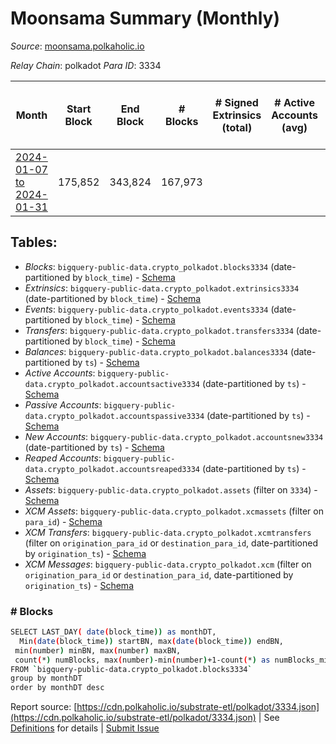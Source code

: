 # Moonsama Summary (Monthly)

_Source_: [moonsama.polkaholic.io](https://moonsama.polkaholic.io)

*Relay Chain*: polkadot
*Para ID*: 3334



| Month | Start Block | End Block | # Blocks | # Signed Extrinsics (total) | # Active Accounts (avg) | # Addresses with Balances (max) | Issues |
| ----- | ----------- | --------- | -------- | --------------------------- | ----------------------- | ------------------------------- | ------ |
| [2024-01-07 to 2024-01-31](/polkadot/3334-moonsama/2024-01-31.md) | 175,852 | 343,824 | 167,973 |  |  | 4 | -   |   

## Tables:

* _Blocks_: `bigquery-public-data.crypto_polkadot.blocks3334` (date-partitioned by `block_time`) - [Schema](/schema/balances.json)
* _Extrinsics_: `bigquery-public-data.crypto_polkadot.extrinsics3334` (date-partitioned by `block_time`) - [Schema](/schema/extrinsics.json)
* _Events_: `bigquery-public-data.crypto_polkadot.events3334` (date-partitioned by `block_time`) - [Schema](/schema/events.json)
* _Transfers_: `bigquery-public-data.crypto_polkadot.transfers3334` (date-partitioned by `block_time`) - [Schema](/schema/transfers.json)
* _Balances_: `bigquery-public-data.crypto_polkadot.balances3334` (date-partitioned by `ts`) - [Schema](/schema/balances.json)
* _Active Accounts_: `bigquery-public-data.crypto_polkadot.accountsactive3334` (date-partitioned by `ts`) - [Schema](/schema/accountsactive.json)
* _Passive Accounts_: `bigquery-public-data.crypto_polkadot.accountspassive3334` (date-partitioned by `ts`) - [Schema](/schema/accountspassive.json)
* _New Accounts_: `bigquery-public-data.crypto_polkadot.accountsnew3334` (date-partitioned by `ts`) - [Schema](/schema/accountsnew.json)
* _Reaped Accounts_: `bigquery-public-data.crypto_polkadot.accountsreaped3334` (date-partitioned by `ts`) - [Schema](/schema/accountsreaped.json)
* _Assets_: `bigquery-public-data.crypto_polkadot.assets` (filter on `3334`) - [Schema](/schema/assets.json)
* _XCM Assets_: `bigquery-public-data.crypto_polkadot.xcmassets` (filter on `para_id`) - [Schema](/schema/xcmassets.json)
* _XCM Transfers_: `bigquery-public-data.crypto_polkadot.xcmtransfers` (filter on `origination_para_id` or `destination_para_id`, date-partitioned by `origination_ts`) - [Schema](/schema/xcmtransfers.json)
* _XCM Messages_: `bigquery-public-data.crypto_polkadot.xcm` (filter on `origination_para_id` or `destination_para_id`, date-partitioned by `origination_ts`) - [Schema](/schema/xcm.json)

### # Blocks
```bash
SELECT LAST_DAY( date(block_time)) as monthDT,
  Min(date(block_time)) startBN, max(date(block_time)) endBN, 
 min(number) minBN, max(number) maxBN, 
 count(*) numBlocks, max(number)-min(number)+1-count(*) as numBlocks_missing 
FROM `bigquery-public-data.crypto_polkadot.blocks3334` 
group by monthDT 
order by monthDT desc
```


Report source: [https://cdn.polkaholic.io/substrate-etl/polkadot/3334.json](https://cdn.polkaholic.io/substrate-etl/polkadot/3334.json) | See [Definitions](/DEFINITIONS.md) for details | [Submit Issue](https://github.com/colorfulnotion/substrate-etl/issues)
